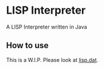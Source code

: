 # LISP Interpreter<!-- - School Project -->
A LISP Interpreter written in Java

## How to use
This is a W.I.P. Please look at [lisp.dat](lisp.dat).
<!--
## What this demonstrates (Not in any particular order)
 * Lexical Analysis
 * RegEx
   * Used for formatting output and extracting information from strings using RegEx groups
 * String Iterators
 * Recursion
 * Maps
   * using key, value pairs
 * Enumerations
 * Array Lists
 * String Builder
 * Storage Classes
 * Class Initializers
 * Overriding
   * Overriding `Object`'s `toString()` in this case
 * File Input Through `Scanner`
 * Exception Handling
   * `try`...`catch` Statements
   * Dealing with the (dreadful) `NullPointerException`
 * String Processing
 * Math Functions
    * Arithmetic, Trigonometric, Round, Floor, and Ceil functions
    * Random Number Generator (with or without lower and upper bounds)
 * Switch Statements
 * Local Variables
 * Static Variables (and Functions)
 * Object Factories
 * Converting Primitive Types
 * Loops
   * Iterator Loops (`for (int i = 0; i < n; i++)`)
   * Foreach Loops (`for (var item : list)`)
 * Functions/Methods
 * Type Inference through `var`
   * Used to avoid duplicating type names that had generic parmeters
 * Reflection
-->
